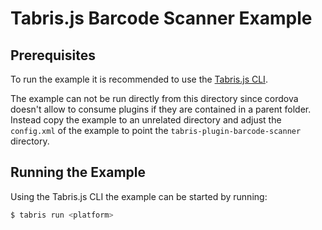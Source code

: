 # Tabris.js Barcode Scanner Example

## Prerequisites

To run the example it is recommended to use the [Tabris.js CLI](https://www.npmjs.com/package/tabris-cli).

The example can not be run directly from this directory since cordova doesn't allow to consume plugins if they are contained in a parent folder. Instead copy the example to an unrelated directory and adjust the `config.xml` of the example to point the `tabris-plugin-barcode-scanner` directory.

## Running the Example

Using the Tabris.js CLI the example can be started by running:

```sh
$ tabris run <platform>
```
